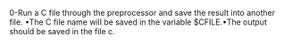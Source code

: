 0-Run a C file through the preprocessor and save the result into another file.
•The C file name will be saved in the variable $CFILE.•The output should be saved in the file c.
